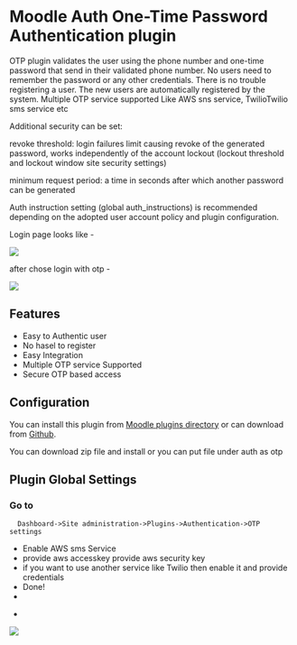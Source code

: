 # Moodle Auth One-Time Password Authentication plugin

OTP plugin validates the user using the phone number and one-time password that send in their validated phone number. No users need to remember the password or any other credentials. There is no trouble registering a user. The new users are automatically registered by the system. Multiple OTP service supported Like AWS sns service, TwilioTwilio sms service etc

Additional security can be set:

revoke threshold: login failures limit causing revoke of the generated password, works independently of the account lockout (lockout threshold and lockout window site security settings)

minimum request period: a time in seconds after which another password can be generated


Auth instruction setting (global auth_instructions) is recommended depending on the adopted user account policy and plugin configuration.

Login page looks like -
<p align="left">
<img src="https://i.imgur.com/4fVRxOa.png">
</p>

after chose login with otp -
<p align="left">
<img src="https://i.imgur.com/xHVzSs8.png">
</p>


## Features
- Easy to Authentic user
- No hasel to register
- Easy Integration
- Multiple OTP service Supported
- Secure OTP based access


## Configuration

You can install this plugin from [Moodle plugins directory](https://moodle.org/plugins) or can download from [Github](https://github.com/eLearning-BS23/moodle-auth_otp).

You can download zip file and install or you can put file under auth as otp


## Plugin Global Settings
### Go to
```
  Dashboard->Site administration->Plugins->Authentication->OTP settings
```
- Enable AWS sms Service
- provide aws accesskey
  provide aws security key
- if you want to use another service like Twilio then enable it and provide credentials
- Done!
-
- <p align="left">
<img src="https://i.imgur.com/DKIboXf.png">
</p>
